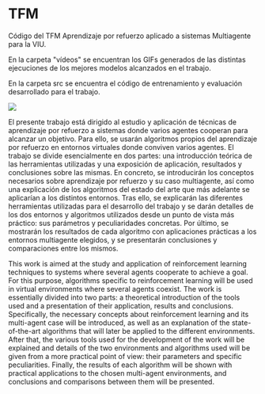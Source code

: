 # TFM
Código del TFM Aprendizaje por refuerzo aplicado a sistemas Multiagente para la VIU.

En la carpeta "vídeos" se encuentran los GIFs generados de las distintas ejecuciones de los mejores modelos alcanzados en el trabajo.

En la carpeta src se encuentra el código de entrenamiento y evaluación desarrollado para el trabajo.

![](https://github.com/victory06/TFM/blob/main/videos/sac\_multiw.gif)

El presente trabajo está dirigido al estudio y aplicación de técnicas de aprendizaje por refuerzo a sistemas donde varios agentes cooperan para alcanzar un objetivo. Para ello, se usarán algoritmos propios del aprendizaje por refuerzo en entornos virtuales donde conviven varios agentes. El trabajo se divide esencialmente en dos partes: una introducción teórica de las herramientas utilizadas y una exposición de aplicación, resultados y conclusiones sobre las mismas.
En concreto, se introducirán los conceptos necesarios sobre aprendizaje por refuerzo y su caso multiagente, así como una explicación de los algoritmos del estado del arte que más adelante se aplicarían a los distintos entornos.
Tras ello, se explicarán las diferentes herramientas utilizadas para el desarrollo del trabajo y se darán detalles de los dos entornos y algoritmos utilizados desde un punto de vista más práctico: sus parámetros y peculiaridades concretas. Por último, se mostrarán los resultados de cada algoritmo con aplicaciones prácticas a los entornos multiagente elegidos, y se presentarán conclusiones y comparaciones entre los mismos.

This work is aimed at the study and application of reinforcement learning techniques to systems where several agents cooperate to achieve a goal. For this purpose, algorithms specific to reinforcement learning will be used in virtual environments where several agents coexist. The work is essentially divided into two parts: a theoretical introduction of the tools used and a presentation of their application, results and conclusions.
Specifically, the necessary concepts about reinforcement learning and its multi-agent case will be introduced, as well as an explanation of the state-of-the-art algorithms that will later be applied to the different environments.
After that, the various tools used for the development of the work will be explained and details of the two environments and algorithms used will be given from a more practical point of view: their parameters and specific peculiarities. Finally, the results of each algorithm will be shown with practical applications to the chosen multi-agent environments, and conclusions and comparisons between them will be presented.
